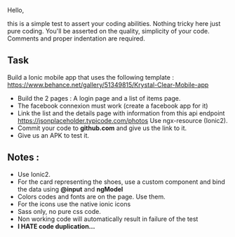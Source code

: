 Hello,

this is a simple test to assert your coding abilities. Nothing tricky here just pure coding. 
You'll be asserted on the quality, simplicity of your code. Comments and proper indentation are required.


## Task

Build a Ionic mobile app that uses the following template :
https://www.behance.net/gallery/51349815/Krystal-Clear-Mobile-app


- Build the 2 pages : A login page and a list of items page.
- The facebook connexion must work (create a facebook app for it)
- Link the list and the details page with information from this api endpoint https://jsonplaceholder.typicode.com/photos Use ngx-resource (Ionic2).
- Commit your code to **github.com** and give us the link to it.
- Give us an APK to test it.


## Notes : 
- Use Ionic2.
- For the card representing the shoes, use a custom component and bind the data using **@input** and **ngModel**
- Colors codes and fonts are on the page. Use them.
- For the icons use the native ionic icons
- Sass only, no pure css code.
- Non working code will automatically result in failure of the test
- **I HATE code duplication...**

